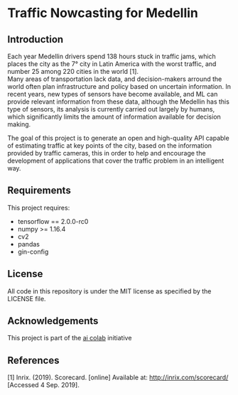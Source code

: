 # Traffic Nowcasting for Medellin
## Introduction
Each year Medellin drivers spend 138 hours stuck in traffic jams, which places the city as the 7° city in Latin America with the worst traffic, and number 25 among 220 cities in the world [1].<br>
Many areas of transportation lack data, and decision-makers arround the world often plan infrastructure and policy based on uncertain information. In recent years, new types of sensors have become available, and ML can provide relevant information from these data, although the Medellin has this type of sensors, its analysis is currently carried out largely by humans, which significantly limits the amount of information available for decision making.

The goal of this project is to generate an open and high-quality API capable of estimating traffic at key points of the city, based on the information provided by traffic cameras, this in order to help and encourage the development of applications that cover the traffic problem in an intelligent way.

## Requirements
This project requires:
* tensorflow == 2.0.0-rc0
* numpy >= 1.16.4
* cv2
* pandas
* gin-config


## License
All code in this repository is under the MIT license as specified by the LICENSE file.

## Acknowledgements
This project is part of the [ai colab](https://sites.google.com/view/aicolab/home) initiative

## References
[1] Inrix. (2019). Scorecard. [online] Available at: http://inrix.com/scorecard/ [Accessed 4 Sep. 2019].
